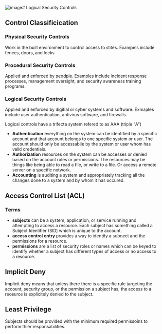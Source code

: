 ![image](https://github.com/squishedfox/security-training/assets/141427007/51363bbf-cb3d-4742-b2c6-b9b8d77ed791)# Logical Security Controls

## Control Classificication

### Physical Security Controls

Work in the built environment to control access to stites. Exampels include fences, doors, and locks

### Procedural Security Controls

Applied and enforced by peodple. Examples include incident response processes, management oversight, and security awareness training programs.

### Logical Security Controls

Applied and enforced by digitial or cyber systems and software. Exmaples include user authentication, antivirus software, and firewalls.

Logical controls have a trifecta system refered to as AAA (triple "A")

- **Authentication** everything on the system can be identified by a specific account and that account belongs to one specific system or user. The account should only be accessabile by the system or user whom has valid credentials.
- **Authorization** resources on the system can be accesses or denied based on the account roles or permissions. The resources may be things like being able to read a file, or write to a file. Or access a remote server on a specific network.
- **Accounting** is auditing a system and appropriately tracking all the changes done to a system and by whom it has occured.

## Access Control List (ACL)

### Terms

- **subjects** can be a system, application, or service running and attempting to access a resource. Each subject has something called a Subject Identifier (SID) which is unique to the account.
- **access control entry** provides a way to identify a subnect and the permissions for a resource.
- **permissions** are a list of security roles or names which can be keyed to identify whether a subject has different types of access or no access to a resource.

## Implicit Deny

Implicit deny means that unless there there is a specific rule targeting the account, security group, or the permission a subject has, the access to a reosurce is explicitely denied to the subject.

## Least Privilege

Subjects should be provided with the minimum required permissoins to perform thier responsabilities.

